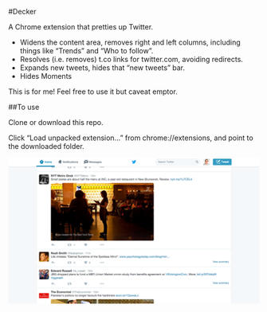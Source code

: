 #Decker

A Chrome extension that pretties up Twitter.

- Widens the content area, removes right and left columns, including things like “Trends” and “Who to follow”.
- Resolves (i.e. removes) t.co links for twitter.com, avoiding redirects.
- Expands new tweets, hides that “new tweets” bar.
- Hides Moments

This is for me! Feel free to use it but caveat emptor.

##To use

Clone or download this repo.

Click “Load unpacked extension…” from chrome://extensions, and point to the downloaded folder.

![screen shot](https://raw.githubusercontent.com/clipperhouse/decker/master/Screen.Shot.2016-03-06.at.7.38.35.PM.png)